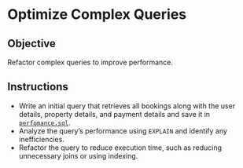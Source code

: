 # Optimize Complex Queries

## Objective

Refactor complex queries to improve performance.

## Instructions

* Write an initial query that retrieves all bookings along with the user details, property details, and payment details and save it in <a href="https://github.com/kal-kyokya/alx-airbnb-database/blob/main/database-adv-script/perfomance.sql" target="_blank">```perfomance.sql```</a>.
* Analyze the query’s performance using ```EXPLAIN``` and identify any inefficiencies.
* Refactor the query to reduce execution time, such as reducing unnecessary joins or using indexing.